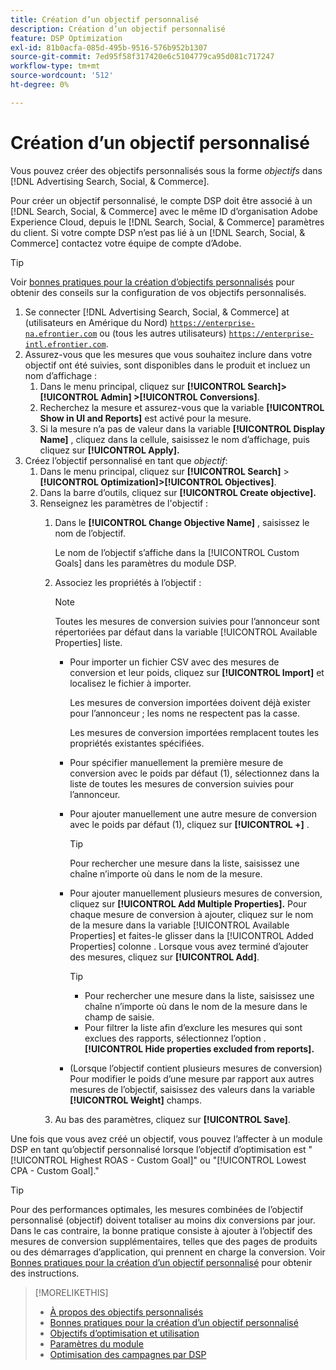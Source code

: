 ```yaml
---
title: Création d’un objectif personnalisé
description: Création d’un objectif personnalisé
feature: DSP Optimization
exl-id: 81b0acfa-085d-495b-9516-576b952b1307
source-git-commit: 7ed95f58f317420e6c5104779ca95d081c717247
workflow-type: tm+mt
source-wordcount: '512'
ht-degree: 0%

---
```


# Création d’un objectif personnalisé

Vous pouvez créer des objectifs personnalisés sous la forme *objectifs* dans [!DNL Advertising Search, Social, & Commerce].

Pour créer un objectif personnalisé, le compte DSP doit être associé à un [!DNL Search, Social, & Commerce] avec le même ID d’organisation Adobe Experience Cloud, depuis le [!DNL Search, Social, & Commerce] paramètres du client. Si votre compte DSP n’est pas lié à un [!DNL Search, Social, & Commerce] contactez votre équipe de compte d’Adobe.

>[!TIP]
>
>Voir [bonnes pratiques pour la création d’objectifs personnalisés](custom-goal-best-practices.md) pour obtenir des conseils sur la configuration de vos objectifs personnalisés.

1. Se connecter [!DNL Advertising Search, Social, & Commerce] at (utilisateurs en Amérique du Nord) [`https://enterprise-na.efrontier.com`](https://enterprise-na.efrontier.com) ou (tous les autres utilisateurs) [`https://enterprise-intl.efrontier.com`](https://enterprise-intl.efrontier.com).
1. Assurez-vous que les mesures que vous souhaitez inclure dans votre objectif ont été suivies, sont disponibles dans le produit et incluez un nom d’affichage :
   1. Dans le menu principal, cliquez sur **[!UICONTROL Search]> [!UICONTROL Admin] >[!UICONTROL Conversions]**.
   1. Recherchez la mesure et assurez-vous que la variable **[!UICONTROL Show in UI and Reports]** est activé pour la mesure.
   1. Si la mesure n’a pas de valeur dans la variable **[!UICONTROL Display Name]** , cliquez dans la cellule, saisissez le nom d’affichage, puis cliquez sur **[!UICONTROL Apply].**
1. Créez l’objectif personnalisé en tant que *objectif*:
   1. Dans le menu principal, cliquez sur **[!UICONTROL Search]** > **[!UICONTROL Optimization]>[!UICONTROL Objectives]**.
   1. Dans la barre d’outils, cliquez sur **[!UICONTROL Create objective].**
   1. Renseignez les paramètres de l&#39;objectif :
      1. Dans le **[!UICONTROL Change Objective Name]** , saisissez le nom de l’objectif.

         Le nom de l’objectif s’affiche dans la [!UICONTROL Custom Goals] dans les paramètres du module DSP.

      1. Associez les propriétés à l’objectif :

         >[!NOTE]
         >
         > Toutes les mesures de conversion suivies pour l’annonceur sont répertoriées par défaut dans la variable [!UICONTROL Available Properties] liste.

         * Pour importer un fichier CSV avec des mesures de conversion et leur poids, cliquez sur **[!UICONTROL Import]** et localisez le fichier à importer.

           Les mesures de conversion importées doivent déjà exister pour l’annonceur ; les noms ne respectent pas la casse.

           Les mesures de conversion importées remplacent toutes les propriétés existantes spécifiées.

         * Pour spécifier manuellement la première mesure de conversion avec le poids par défaut (1), sélectionnez dans la liste de toutes les mesures de conversion suivies pour l’annonceur.

         * Pour ajouter manuellement une autre mesure de conversion avec le poids par défaut (1), cliquez sur **[!UICONTROL +]** .

           >[!TIP]
           >
           > Pour rechercher une mesure dans la liste, saisissez une chaîne n’importe où dans le nom de la mesure.

         * Pour ajouter manuellement plusieurs mesures de conversion, cliquez sur **[!UICONTROL Add Multiple Properties].** Pour chaque mesure de conversion à ajouter, cliquez sur le nom de la mesure dans la variable [!UICONTROL Available Properties] et faites-le glisser dans la [!UICONTROL Added Properties] colonne . Lorsque vous avez terminé d’ajouter des mesures, cliquez sur **[!UICONTROL Add]**.

           >[!TIP]
           >
           >* Pour rechercher une mesure dans la liste, saisissez une chaîne n’importe où dans le nom de la mesure dans le champ de saisie.
           >* Pour filtrer la liste afin d’exclure les mesures qui sont exclues des rapports, sélectionnez l’option . **[!UICONTROL Hide properties excluded from reports].**

         * (Lorsque l’objectif contient plusieurs mesures de conversion) Pour modifier le poids d’une mesure par rapport aux autres mesures de l’objectif, saisissez des valeurs dans la variable **[!UICONTROL Weight]** champs.

      1. Au bas des paramètres, cliquez sur **[!UICONTROL Save]**.

Une fois que vous avez créé un objectif, vous pouvez l’affecter à un module DSP en tant qu’objectif personnalisé lorsque l’objectif d’optimisation est &quot;[!UICONTROL Highest ROAS - Custom Goal]&quot; ou &quot;[!UICONTROL Lowest CPA - Custom Goal].&quot;

>[!TIP]
>
>Pour des performances optimales, les mesures combinées de l’objectif personnalisé (objectif) doivent totaliser au moins dix conversions par jour. Dans le cas contraire, la bonne pratique consiste à ajouter à l’objectif des mesures de conversion supplémentaires, telles que des pages de produits ou des démarrages d’application, qui prennent en charge la conversion. Voir [Bonnes pratiques pour la création d’un objectif personnalisé](custom-goal-best-practices.md) pour obtenir des instructions.

>[!MORELIKETHIS]
>
>* [À propos des objectifs personnalisés](custom-goal-about.md)
>* [Bonnes pratiques pour la création d’un objectif personnalisé](custom-goal-best-practices.md)
>* [Objectifs d’optimisation et utilisation](optimization-goals.md)
>* [Paramètres du module](/help/dsp/campaign-management/packages/package-settings.md)
> * [Optimisation des campagnes par DSP](optimization-how-dsp-optimizes-campaigns.md)

